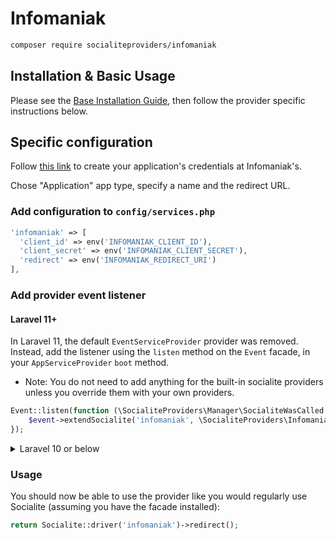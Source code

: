 # Infomaniak

```bash
composer require socialiteproviders/infomaniak
```

## Installation & Basic Usage

Please see the [Base Installation Guide](https://socialiteproviders.com/usage/), then follow the provider specific instructions below.

## Specific configuration

Follow [this link](https://manager.infomaniak.com/v3/ng/profile/user/applications/list) to create your application's credentials at Infomaniak's.

Chose "Application" app type, specify a name and the redirect URL.

### Add configuration to `config/services.php`

```php
'infomaniak' => [
  'client_id' => env('INFOMANIAK_CLIENT_ID'),
  'client_secret' => env('INFOMANIAK_CLIENT_SECRET'),
  'redirect' => env('INFOMANIAK_REDIRECT_URI')
],
```

### Add provider event listener

#### Laravel 11+

In Laravel 11, the default `EventServiceProvider` provider was removed. Instead, add the listener using the `listen` method on the `Event` facade, in your `AppServiceProvider` `boot` method.

* Note: You do not need to add anything for the built-in socialite providers unless you override them with your own providers.

```php
Event::listen(function (\SocialiteProviders\Manager\SocialiteWasCalled $event) {
    $event->extendSocialite('infomaniak', \SocialiteProviders\Infomaniak\Provider::class);
});
```
<details>
<summary>
Laravel 10 or below
</summary>
Configure the package's listener to listen for `SocialiteWasCalled` events.

Add the event to your `listen[]` array in `app/Providers/EventServiceProvider`. See the [Base Installation Guide](https://socialiteproviders.com/usage/) for detailed instructions.

```php
protected $listen = [
    \SocialiteProviders\Manager\SocialiteWasCalled::class => [
        // ... other providers
        \SocialiteProviders\Infomaniak\InfomaniakExtendSocialite::class.'@handle',
    ],
];
```
</details>

### Usage

You should now be able to use the provider like you would regularly use Socialite (assuming you have the facade installed):

```php
return Socialite::driver('infomaniak')->redirect();
```
